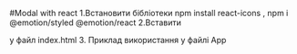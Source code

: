 #Modal with react
1.Встановити бібліотеки npm install react-icons , npm i @emotion/styled @emotion/react
2.Вставити <div id="modal-root"></div> у файл index.html
3. Приклад використання у файлі App
